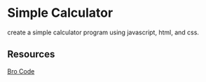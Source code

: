 # Simple Calculator

create a simple calculator program using javascript, html, and css.

## Resources
[Bro Code](https://youtu.be/I5kj-YsmWjM?si=RkNIkuFZ1niAc9ih)